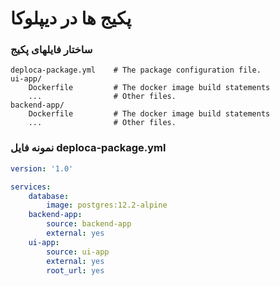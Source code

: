# پکیج ها در دیپلوکا


### ساختار فایلهای پکیج

    deploca-package.yml    # The package configuration file.
    ui-app/
        Dockerfile         # The docker image build statements
        ...                # Other files.
    backend-app/
        Dockerfile         # The docker image build statements
        ...                # Other files.


### نمونه فایل deploca-package.yml

``` {.yaml linenums="1"}
version: '1.0'

services:
    database:
        image: postgres:12.2-alpine
    backend-app:
        source: backend-app
        external: yes
    ui-app:
        source: ui-app
        external: yes
        root_url: yes
```
